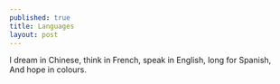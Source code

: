 ```yaml
---
published: true
title: Languages
layout: post
---
```

I dream in Chinese, think in French, speak in English, long for Spanish,
<br/>
And hope in colours.